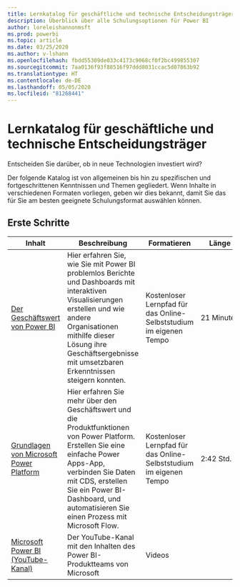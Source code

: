 ```yaml
---
title: Lernkatalog für geschäftliche und technische Entscheidungsträger
description: Überblick über alle Schulungsoptionen für Power BI
author: loreleishannonmsft
ms.prod: powerbi
ms.topic: article
ms.date: 03/25/2020
ms.author: v-lshann
ms.openlocfilehash: fbdd55309de033c4173c9068cf0f2bc499855307
ms.sourcegitcommit: 7aa0136f93f88516f97ddd8031ccac5d07863b92
ms.translationtype: HT
ms.contentlocale: de-DE
ms.lasthandoff: 05/05/2020
ms.locfileid: "81268441"
---
```

# <a name="business-and-technical-decision-makers-learning-catalog"></a>Lernkatalog für geschäftliche und technische Entscheidungsträger

Entscheiden Sie darüber, ob in neue Technologien investiert wird? 

Der folgende Katalog ist von allgemeinen bis hin zu spezifischen und fortgeschrittenen Kenntnissen und Themen gegliedert. Wenn Inhalte in verschiedenen Formaten vorliegen, geben wir dies bekannt, damit Sie das für Sie am besten geeignete Schulungsformat auswählen können. 

## <a name="get-started"></a>Erste Schritte<a name="get-started"></a>
| Inhalt  | Beschreibung  | Formatieren  | Länge     |
|---------------------------------------------------------------------------------------------------------------|------------------------------------------------------------------------------------------------------------------------------------------------------------------------------------------------------------------------|---------------------------------------|------------|
| [Der Geschäftswert von Power BI](https://docs.microsoft.com/learn/modules/introduction-power-bi/) | Hier erfahren Sie, wie Sie mit Power BI problemlos Berichte und Dashboards mit interaktiven Visualisierungen erstellen und wie andere Organisationen mithilfe dieser Lösung ihre Geschäftsergebnisse mit umsetzbaren Erkenntnissen steigern konnten. | Kostenloser Lernpfad für das Online-Selbststudium im eigenen Tempo | 21 Minuten |
| [Grundlagen von Microsoft Power Platform](https://docs.microsoft.com/learn/paths/power-plat-fundamentals/)      | Hier erfahren Sie mehr über den Geschäftswert und die Produktfunktionen von Power Platform. Erstellen Sie eine einfache Power Apps-App, verbinden Sie Daten mit CDS, erstellen Sie ein Power BI-Dashboard, und automatisieren Sie einen Prozess mit Microsoft Flow.                          | Kostenloser Lernpfad für das Online-Selbststudium im eigenen Tempo | 2:42 Std.  |
| [Microsoft Power BI (YouTube-Kanal)](https://www.youtube.com/user/mspowerbi/videos)  | Der YouTube-Kanal mit den Inhalten des Power BI-Produktteams von Microsoft  | Videos   |            |
